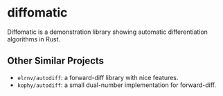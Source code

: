 # diffomatic
Diffomatic is a demonstration library showing automatic differentiation algorithms in Rust.

## Other Similar Projects
- `elrnv/autodiff`: a forward-diff library with nice features.
- `kophy/autodiff`: a small dual-number implementation for forward-diff.

